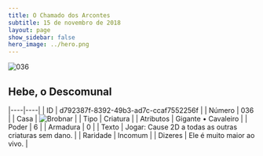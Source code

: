 ```yaml
---
title: O Chamado dos Arcontes
subtitle: 15 de novembro de 2018
layout: page
show_sidebar: false
hero_image: ../hero.png
---
```


![036](https://cdn.keyforgegame.com/media/card_front/pt/341_036_73MRHJRCWXP4_pt.png)

## Hebe, o Descomunal

|----|----|
| ID | d792387f-8392-49b3-ad7c-ccaf7552256f |
| Número | 036 |
| Casa | ![Brobnar](https://archonarcana.com/images/thumb/e/e0/Brobnar.png/22px-Brobnar.png "Brobnar") |
| Tipo | Criatura |
| Atributos | Gigante • Cavaleiro |
| Poder | 6 |
| Armadura | 0 |
| Texto | Jogar: Cause 2D a todas as outras criaturas sem dano. |
| Raridade | Incomum |
| Dizeres | Ele é muito maior ao vivo. |
